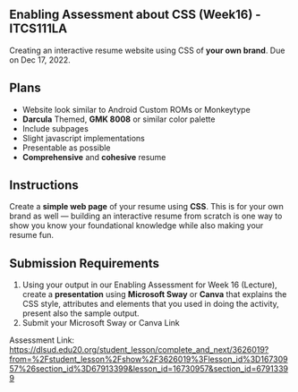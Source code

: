 ﻿## Enabling Assessment about CSS (Week16) - ITCS111LA
Creating an interactive resume website using CSS of **your own brand**. Due on Dec 17, 2022.

## Plans
- Website look similar to Android Custom ROMs or Monkeytype
- **Darcula** Themed, **GMK 8008** or similar color palette
- Include subpages
- Slight javascript implementations
- Presentable as possible
- **Comprehensive** and **cohesive** resume


## Instructions
Create a **simple web page** of your resume using **CSS**. This is for your own brand as well — building an interactive resume from scratch is one way to show you know your foundational knowledge while also making your resume fun.

## Submission Requirements
1. Using your output in our Enabling Assessment for Week 16 (Lecture), create a **presentation** using **Microsoft Sway** or **Canva** that explains the CSS style, attributes and elements that you used in doing the activity, present also the sample output.
2. Submit your Microsoft Sway or Canva Link


Assessment Link:
https://dlsud.edu20.org/student_lesson/complete_and_next/3626019?from=%2Fstudent_lesson%2Fshow%2F3626019%3Flesson_id%3D16730957%26section_id%3D67913399&lesson_id=16730957&section_id=67913399




